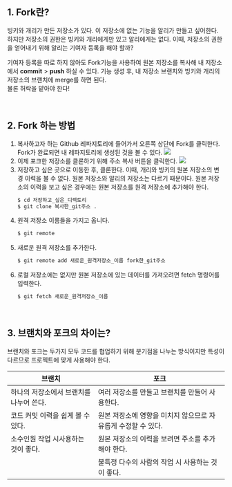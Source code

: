 ## 1. Fork란? 
빙키와 개리가 만든 저장소가 있다. 이 저장소에 없는 기능을 알리가 만들고 싶어한다. 하지만 저장소의 권한은 빙키와 개리에게만 있고 알리에게는 없다. 이때, 저장소의 권한을 얻어내기 위해 알리는 기여자 등록을 해야 할까? 

기여자 등록을 따로 하지 않아도 Fork기능을 사용하여 원본 저장소를 복사해 내 저장소에서 **commit** > **push** 하실 수 있다. 기능 생성 후, 내 저장소 브랜치와 빙키와 개리의 저장소의 브랜치에 merge를 하면 된다. <br>
물론 허락을 맡아야 한다!

<br>

## 2. Fork 하는 방법
1. 복사하고자 하는 Github 레파지토리에 들어가서 오른쪽 상단에 Fork를 클릭한다. Fork가 완료되면 내 레파지토리에 생성된 것을 볼 수 있다.
   <img src="https://paullabworkspace.notion.site/image/https%3A%2F%2Fs3-us-west-2.amazonaws.com%2Fsecure.notion-static.com%2Fe43799c5-aa83-41fd-a16f-cc7e9187aa79%2FUntitled.png?id=3dbcef55-716c-4abd-84f7-db56bdc39020&table=block&spaceId=579fe283-28aa-489d-ae65-d683304becfc&width=1250&userId=&cache=v2">
2. 이제 포크한 저장소를 클론하기 위해 주소 복사 버튼을 클릭한다.
   <img src="https://paullabworkspace.notion.site/image/https%3A%2F%2Fs3-us-west-2.amazonaws.com%2Fsecure.notion-static.com%2Faca6e0db-bbd3-4b85-9889-fe59e2245dfa%2FUntitled.png?id=c0d6527a-bcb0-4ed2-99cc-45571c124c30&table=block&spaceId=579fe283-28aa-489d-ae65-d683304becfc&width=860&userId=&cache=v2">
3. 저장하고 싶은 곳으로 이동한 후, 클론한다. 이때, 개리와 빙키의 원본 저장소의 변경 이력을 볼 수 없다. 원본 저장소와 알리의 저장소는 다르기 때문이다. 원본 저장소의 이력을 보고 싶은 경우에는 원본 저장소를 원격 저장소에 추가해야 한다.
    ```bash
    $ cd 저장하고_싶은_디렉토리
    $ git clone 복사한_git주소 .
    ```
4. 원격 저장소 이름들을 가지고 옵니다.
    ```bash
    $ git remote
5. 새로운 원격 저장소를 추가한다.
    ```bash
    $ git remote add 새로운_원격저장소_이름 fork한_git주소
6. 로컬 저장소에는 없지만 원본 저장소에 있는 데이터를 가져오려면 fetch 명령어를 입력한다.
    ```bash
    $ git fetch 새로운_원격저장소_이름
    ```

<br>

## 3. 브랜치와 포크의 차이는? 
브랜치와 포크는 두가지 모두 코드를 협업하기 위해 분기점을 나누는 방식이지만 특성이 다르므로 프로젝트에 맞게 사용해야 한다.

| 브랜치                    | 포크                                  |
|------------------------|-------------------------------------|
| 하나의 저장소에서 브랜치를 나누어 쓴다. | 여러 저장소를 만들고 브랜치를 만들어 사용한다.          |
| 코드 커밋 이력을 쉽게 볼 수 있다.   | 원본 저장소에 영향을 미치지 않으므로 자유롭게 수정할 수 있다. |
| 소수인원 작업 시사용하는 것이 좋다.   | 원본 저장소의 이력을 보려면 주소를 추가해야 한다.        |
|                        | 불특정 다수의 사람의 작업 시 사용하는 것이 좋다.        |

